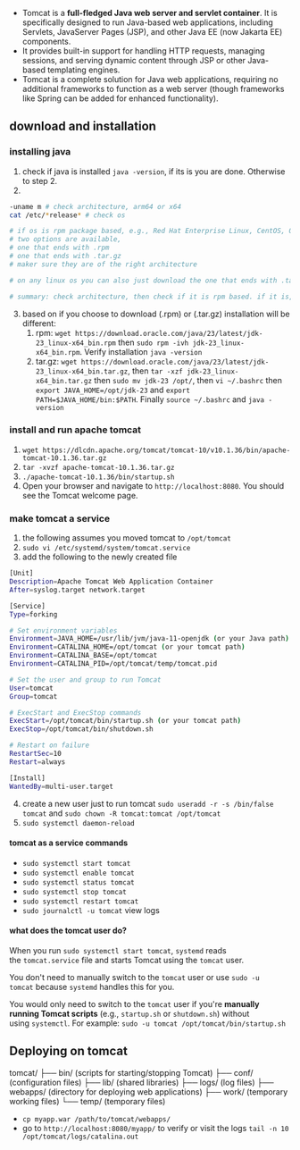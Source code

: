 - Tomcat is a **full-fledged Java web server and servlet container**. It is specifically designed to run Java-based web applications, including Servlets, JavaServer Pages (JSP), and other Java EE (now Jakarta EE) components.
- It provides built-in support for handling HTTP requests, managing sessions, and serving dynamic content through JSP or other Java-based templating engines.
- Tomcat is a complete solution for Java web applications, requiring no additional frameworks to function as a web server (though frameworks like Spring can be added for enhanced functionality).

## download and installation

### installing java
1. check if java is installed `java -version`, if its is you are done. Otherwise to step 2.
2. 
```bash
-uname m # check architecture, arm64 or x64
cat /etc/*release* # check os

# if os is rpm package based, e.g., Red Hat Enterprise Linux, CentOS, Oracle Linux, Fedora)
# two options are available,  
# one that ends with .rpm
# one that ends with .tar.gz
# maker sure they are of the right architecture

# on any linux os you can also just download the one that ends with .tar.gz with the right architecture

# summary: check architecture, then check if it is rpm based. if it is, yuo can use the one that ends with .rpm or .tar.gz. If it is not, you can use the one that ends with .deb or .tar.gz
```
3. based on if you choose to download (.rpm) or (.tar.gz) installation will be different:
	1. rpm: `wget https://download.oracle.com/java/23/latest/jdk-23_linux-x64_bin.rpm` then `sudo rpm -ivh jdk-23_linux-x64_bin.rpm`. Verify installation `java -version`
	2. tar.gz: `wget https://download.oracle.com/java/23/latest/jdk-23_linux-x64_bin.tar.gz`, then `tar -xzf jdk-23_linux-x64_bin.tar.gz` then `sudo mv jdk-23 /opt/`, then `vi ~/.bashrc` then `export JAVA_HOME=/opt/jdk-23` and `export PATH=$JAVA_HOME/bin:$PATH`. Finally `source ~/.bashrc` and `java -version`

### install and run apache tomcat
1. `wget https://dlcdn.apache.org/tomcat/tomcat-10/v10.1.36/bin/apache-tomcat-10.1.36.tar.gz`
2. `tar -xvzf apache-tomcat-10.1.36.tar.gz`
3. `./apache-tomcat-10.1.36/bin/startup.sh`
4. Open your browser and navigate to `http://localhost:8080`. You should see the Tomcat welcome page.

### make tomcat a service
1. the following assumes you moved tomcat to `/opt/tomcat`
2. `sudo vi /etc/systemd/system/tomcat.service`
3.  add the following to the newly created file
   ```bash
[Unit]
Description=Apache Tomcat Web Application Container
After=syslog.target network.target

[Service]
Type=forking

# Set environment variables
Environment=JAVA_HOME=/usr/lib/jvm/java-11-openjdk (or your Java path)
Environment=CATALINA_HOME=/opt/tomcat (or your tomcat path)
Environment=CATALINA_BASE=/opt/tomcat
Environment=CATALINA_PID=/opt/tomcat/temp/tomcat.pid

# Set the user and group to run Tomcat
User=tomcat
Group=tomcat

# ExecStart and ExecStop commands
ExecStart=/opt/tomcat/bin/startup.sh (or your tomcat path)
ExecStop=/opt/tomcat/bin/shutdown.sh

# Restart on failure
RestartSec=10
Restart=always

[Install]
WantedBy=multi-user.target
```
4. create a new user just to run tomcat `sudo useradd -r -s /bin/false tomcat` and `sudo chown -R tomcat:tomcat /opt/tomcat`
5. `sudo systemctl daemon-reload`

#### tomcat as a service commands
- `sudo systemctl start tomcat`
- `sudo systemctl enable tomcat`
- `sudo systemctl status tomcat`
- `sudo systemctl stop tomcat`
- `sudo systemctl restart tomcat`
- `sudo journalctl -u tomcat` view logs

#### what does the tomcat user do?
When you run `sudo systemctl start tomcat`, `systemd` reads the `tomcat.service` file and starts Tomcat using the `tomcat` user.

You don't need to manually switch to the `tomcat` user or use `sudo -u tomcat` because `systemd` handles this for you.

You would only need to switch to the `tomcat` user if you're **manually running Tomcat scripts** (e.g., `startup.sh` or `shutdown.sh`) without using `systemctl`. For example: `sudo -u tomcat /opt/tomcat/bin/startup.sh`

## Deploying on tomcat
tomcat/
├── bin/       (scripts for starting/stopping Tomcat)
├── conf/      (configuration files)
├── lib/       (shared libraries)
├── logs/      (log files)
├── webapps/   (directory for deploying web applications)
├── work/      (temporary working files)
└── temp/      (temporary files)

- `cp myapp.war /path/to/tomcat/webapps/`
- go to `http://localhost:8080/myapp/` to verify or visit the logs `tail -n 10 /opt/tomcat/logs/catalina.out`